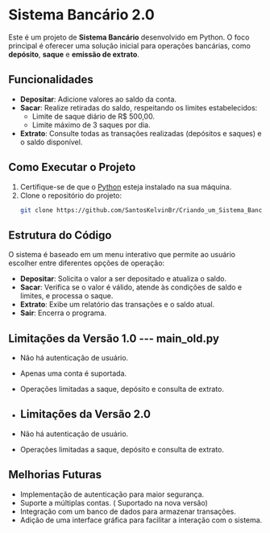 # Sistema Bancário 2.0

Este é um projeto de **Sistema Bancário** desenvolvido em Python. O foco principal é oferecer uma solução inicial para operações bancárias, como **depósito**, **saque** e **emissão de extrato**.

## Funcionalidades

- **Depositar**: Adicione valores ao saldo da conta.
- **Sacar**: Realize retiradas do saldo, respeitando os limites estabelecidos:
  - Limite de saque diário de R$ 500,00.
  - Limite máximo de 3 saques por dia.
- **Extrato**: Consulte todas as transações realizadas (depósitos e saques) e o saldo disponível.

## Como Executar o Projeto

1. Certifique-se de que o [Python](https://www.python.org/) esteja instalado na sua máquina.
2. Clone o repositório do projeto:
   ```bash
   git clone https://github.com/SantosKelvinBr/Criando_um_Sistema_Bancario_com_Python

## Estrutura do Código

O sistema é baseado em um menu interativo que permite ao usuário escolher entre diferentes opções de operação:

- **Depositar**: Solicita o valor a ser depositado e atualiza o saldo.
- **Sacar**: Verifica se o valor é válido, atende às condições de saldo e limites, e processa o saque.
- **Extrato**: Exibe um relatório das transações e o saldo atual.
- **Sair**: Encerra o programa.

## Limitações da Versão 1.0 --- main_old.py

- Não há autenticação de usuário.
- Apenas uma conta é suportada.
- Operações limitadas a saque, depósito e consulta de extrato.

- ## Limitações da Versão 2.0

- Não há autenticação de usuário.
- Operações limitadas a saque, depósito e consulta de extrato.

## Melhorias Futuras

- Implementação de autenticação para maior segurança.
- Suporte a múltiplas contas. ( Suportado na nova versão)
- Integração com um banco de dados para armazenar transações.
- Adição de uma interface gráfica para facilitar a interação com o sistema.


   
